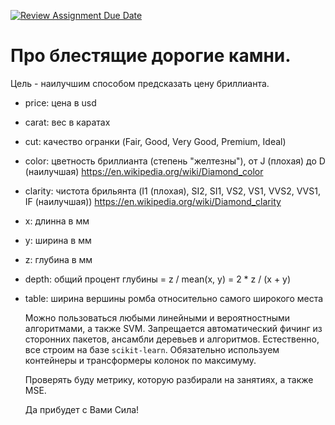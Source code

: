 [![Review Assignment Due Date](https://classroom.github.com/assets/deadline-readme-button-22041afd0340ce965d47ae6ef1cefeee28c7c493a6346c4f15d667ab976d596c.svg)](https://classroom.github.com/a/h1srQDFv)
# Про блестящие дорогие камни. 

Цель - наилучшим способом предсказать цену бриллианта.
- price: цена в usd
- carat: вeс в каратах
- cut: качество огранки (Fair, Good, Very Good, Premium, Ideal)
- color: цветность бриллианта (степень "желтезны"), от J (плохая) до D (наилучшая) 
https://en.wikipedia.org/wiki/Diamond_color
- clarity: чистота брильянта (I1 (плохая), SI2, SI1, VS2, VS1, VVS2, VVS1, IF (наилучшая)) 
https://en.wikipedia.org/wiki/Diamond_clarity
- x: длинна в мм 
- y: ширина в мм 
- z: глубина в мм 
- depth: общий процент глубины = z / mean(x, y) = 2 * z / (x + y)
- table: ширина вершины ромба относительно самого широкого места

  Можно пользоваться любыми линейными и вероятностными алгоритмами, а также SVM. Запрещается автоматический фичинг из сторонних пакетов, ансамбли деревьев и алгоритмов. Естественно, все строим на базе `scikit-learn`. Обязательно используем контейнеры и трансформеры колонок по максимуму.

  Проверять буду метрику, которую разбирали на занятиях, а также MSE.

  Да прибудет с Вами Сила!

